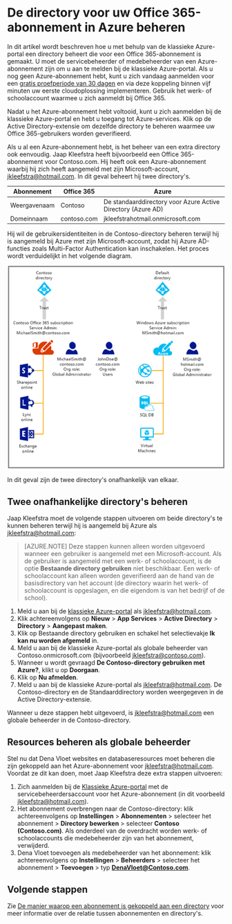 <properties
   pageTitle="De directory voor uw Office 365-abonnement in Azure beheren | Microsoft Azure"
   description="Een directory voor een Office 365-abonnement  beheren met Azure Active Directory en de klassieke Azure-portal"
   services="active-directory"
   documentationCenter=""
   authors="curtand"
   manager="femila"
   editor=""/>

<tags
   ms.service="active-directory"
   ms.devlang="na"
   ms.topic="get-started-article"
   ms.tgt_pltfrm="na"
   ms.workload="identity"
   ms.date="06/03/2016"
   ms.author="curtand"/>

# De directory voor uw Office 365-abonnement in Azure beheren

In dit artikel wordt beschreven hoe u met behulp van de klassieke Azure-portal een directory beheert die voor een Office 365-abonnement is gemaakt. U moet de servicebeheerder of medebeheerder van een Azure-abonnement zijn om u aan te melden bij de klassieke Azure-portal. Als u nog geen Azure-abonnement hebt, kunt u zich vandaag aanmelden voor een [gratis proefperiode van 30 dagen](https://azure.microsoft.com/trial/get-started-active-directory/) en via deze koppeling binnen vijf minuten uw eerste cloudoplossing implementeren. Gebruik het werk- of schoolaccount waarmee u zich aanmeldt bij Office 365.

Nadat u het Azure-abonnement hebt voltooid, kunt u zich aanmelden bij de klassieke Azure-portal en hebt u toegang tot Azure-services. Klik op de Active Directory-extensie om dezelfde directory te beheren waarmee uw Office 365-gebruikers worden geverifieerd.

Als u al een Azure-abonnement hebt, is het beheer van een extra directory ook eenvoudig. Jaap Kleefstra heeft bijvoorbeeld een Office 365-abonnement voor Contoso.com. Hij heeft ook een Azure-abonnement waarbij hij zich heeft aangemeld met zijn Microsoft-account, jkleefstra@hotmail.com. In dit geval beheert hij twee directory's.

  Abonnement |  Office 365  |  Azure
  -------------- | ------------- | -------------------------------
  Weergavenaam |  Contoso  |     De standaarddirectory voor Azure Active Directory (Azure AD)
  Domeinnaam  |  contoso.com  | jkleefstrahotmail.onmicrosoft.com

Hij wil de gebruikersidentiteiten in de Contoso-directory beheren terwijl hij is aangemeld bij Azure met zijn Microsoft-account, zodat hij Azure AD-functies zoals Multi-Factor Authentication kan inschakelen. Het proces wordt verduidelijkt in het volgende diagram.

![Diagram voor het beheren van twee onafhankelijke directory's](./media/active-directory-manage-o365-subscription/AAD_O365_03.png)

In dit geval zijn de twee directory's onafhankelijk van elkaar.

## Twee onafhankelijke directory's beheren
Jaap Kleefstra moet de volgende stappen uitvoeren om beide directory's te kunnen beheren terwijl hij is aangemeld bij Azure als jkleefstra@hotmail.com:

> [AZURE.NOTE]
> Deze stappen kunnen alleen worden uitgevoerd wanneer een gebruiker is aangemeld met een Microsoft-account. Als de gebruiker is aangemeld met een werk- of schoolaccount, is de optie **Bestaande directory gebruiken** niet beschikbaar. Een werk- of schoolaccount kan alleen worden geverifieerd aan de hand van de basisdirectory van het account (de directory waarin het werk- of schoolaccount is opgeslagen, en die eigendom is van het bedrijf of de school).

1.  Meld u aan bij de [klassieke Azure-portal](https://manage.windowsazure.com) als jkleefstra@hotmail.com.
2.  Klik achtereenvolgens op **Nieuw** > **App Services** > **Active Directory** > **Directory** > **Aangepast maken**.
3.  Klik op Bestaande directory gebruiken en schakel het selectievakje **Ik kan nu worden afgemeld** in.
4.  Meld u aan bij de klassieke Azure-portal als globale beheerder van Contoso.onmicrosoft.com (bijvoorbeeld jkleefstra@contoso.com).
5.  Wanneer u wordt gevraagd **De Contoso-directory gebruiken met Azure?**, klikt u op **Doorgaan**.
6.  Klik op **Nu afmelden**.
7.  Meld u aan bij de klassieke Azure-portal als jkleefstra@hotmail.com. De Contoso-directory en de Standaarddirectory worden weergegeven in de Active Directory-extensie.

Wanneer u deze stappen hebt uitgevoerd, is jkleefstra@hotmail.com een globale beheerder in de Contoso-directory.

## Resources beheren als globale beheerder
Stel nu dat Dena Vloet websites en databaseresources moet beheren die zijn gekoppeld aan het Azure-abonnement voor jkleefstra@hotmail.com. Voordat ze dit kan doen, moet Jaap Kleefstra deze extra stappen uitvoeren:

1.  Zich aanmelden bij de [Klassieke Azure-portal](https://manage.windowsazure.com) met de servicebeheerdersaccount voor het Azure-abonnement (in dit voorbeeld jkleefstra@hotmail.com).
2.  Het abonnement overbrengen naar de Contoso-directory: klik achtereenvolgens op **Instellingen** > **Abonnementen** > selecteer het abonnement > **Directory bewerken** > selecteer **Contoso (Contoso.com)**. Als onderdeel van de overdracht worden werk- of schoolaccounts die medebeheerder zijn van het abonnement, verwijderd.
3.  Dena Vloet toevoegen als medebeheerder van het abonnement: klik achtereenvolgens op **Instellingen** > **Beheerders** > selecteer het abonnement > **Toevoegen** > typ **DenaVloet@Contoso.com**.

## Volgende stappen
Zie [De manier waarop een abonnement is gekoppeld aan een directory](active-directory-how-subscriptions-associated-directory.md) voor meer informatie over de relatie tussen abonnementen en directory's.



<!--HONumber=ago16_HO4-->


